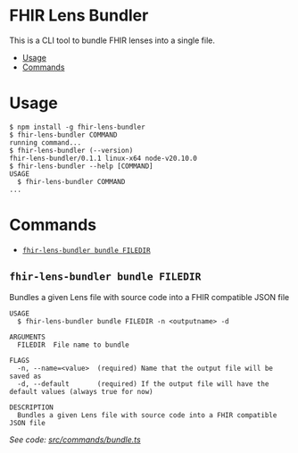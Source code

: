 FHIR Lens Bundler
=================

This is a CLI tool to bundle FHIR lenses into a single file.

<!-- toc -->
* [Usage](#usage)
* [Commands](#commands)
<!-- tocstop -->
# Usage
<!-- usage -->
```sh-session
$ npm install -g fhir-lens-bundler
$ fhir-lens-bundler COMMAND
running command...
$ fhir-lens-bundler (--version)
fhir-lens-bundler/0.1.1 linux-x64 node-v20.10.0
$ fhir-lens-bundler --help [COMMAND]
USAGE
  $ fhir-lens-bundler COMMAND
...
```
<!-- usagestop -->
# Commands
<!-- commands -->
* [`fhir-lens-bundler bundle FILEDIR`](#fhir-lens-bundler-bundle-filedir)

## `fhir-lens-bundler bundle FILEDIR`

Bundles a given Lens file with source code into a FHIR compatible JSON file

```
USAGE
  $ fhir-lens-bundler bundle FILEDIR -n <outputname> -d

ARGUMENTS
  FILEDIR  File name to bundle

FLAGS
  -n, --name=<value>  (required) Name that the output file will be saved as
  -d, --default       (required) If the output file will have the default values (always true for now)

DESCRIPTION
  Bundles a given Lens file with source code into a FHIR compatible JSON file
```

_See code: [src/commands/bundle.ts](https://github.com/Gravitate-Health/fhir-lens-bundler/blob/0.1.1/src/commands/bundle.ts)_